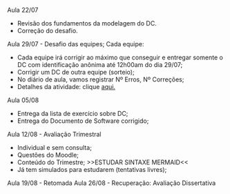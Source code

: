 Aula 22/07
- Revisão dos fundamentos da modelagem do DC. 
- Correção do desafio.

Aula 29/07 - Desafio das equipes;
Cada equipe:
- Cada equipe irá corrigir ao máximo que conseguir e entregar somente o DC com identificação anônima até 12h00am do dia 29/07;
- Corrigir um DC de outra equipe (sorteio);
- No diário de aula, vamos registrar Nº Erros, Nº Correções;
- Detalhes da atividade: clique [aqui.](https://github.com/heliokamakawa/ifpr/blob/main/aps/aulas/2-tri/11-atividade_dc.md)

Aula 05/08
- Entrega da lista de exercício sobre DC;
- Entrega do Documento de Software corrigido;

Aula 12/08 - Avaliação Trimestral 
- Individual e sem consulta;
- Questões do Moodle;
- Conteúdo do Trimestre; >>ESTUDAR SINTAXE MERMAID<<
- Já tem simulados para estudarem (tentativas livres);

Aula 19/08 - Retomada
Aula 26/08 - Recuperação: Avaliação Dissertativa
